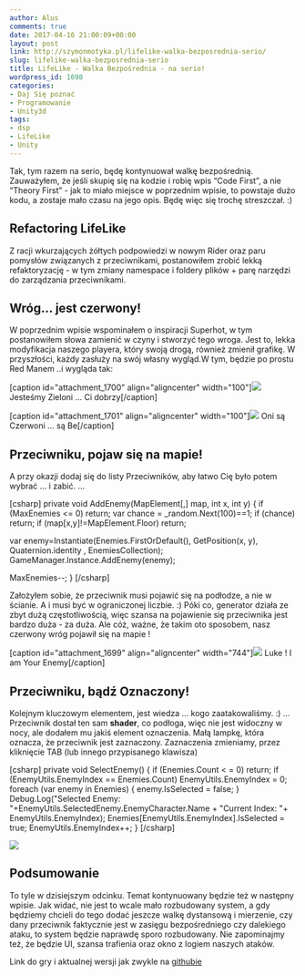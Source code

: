 ```yaml
---
author: Alus
comments: true
date: 2017-04-16 21:00:09+00:00
layout: post
link: http://szymonmotyka.pl/lifelike-walka-bezposrednia-serio/
slug: lifelike-walka-bezposrednia-serio
title: LifeLike - Walka Bezpośrednia - na serio!
wordpress_id: 1698
categories:
- Daj Się poznać
- Programowanie
- Unity3d
tags:
- dsp
- LifeLike
- Unity
---
```


Tak, tym razem na serio, będę kontynuował walkę bezpośrednią. Zauważyłem, że jeśli skupię się na kodzie i robię wpis “Code First”, a nie “Theory First” - jak to miało miejsce w poprzednim wpisie, to powstaje dużo kodu, a zostaje mało czasu na jego opis. Będę więc się trochę streszczał. :)


## Refactoring LifeLike


Z racji wkurzających żółtych podpowiedzi w nowym Rider oraz paru pomysłów związanych z przeciwnikami, postanowiłem zrobić lekką refaktoryzację - w tym zmiany namespace i foldery plików + parę narzędzi do zarządzania przeciwnikami.


## Wróg… jest czerwony!


W poprzednim wpisie wspominałem o inspiracji Superhot, w tym postanowiłem słowa zamienić w czyny i stworzyć tego wroga. Jest to, lekka modyfikacja naszego playera, który swoją drogą, również zmienił grafikę. W przyszłości, każdy zasłuży na swój własny wygląd.W tym, będzie po prostu Red Manem ..i wygląda tak:

[caption id="attachment_1700" align="aligncenter" width="100"][![](http://szymonmotyka.pl/wp-content/uploads/2017/04/Character.png)](http://szymonmotyka.pl/wp-content/uploads/2017/04/Character.png) Jesteśmy Zieloni ... Ci dobrzy[/caption]

[caption id="attachment_1701" align="aligncenter" width="100"][![](http://szymonmotyka.pl/wp-content/uploads/2017/04/Enemy.png)](http://szymonmotyka.pl/wp-content/uploads/2017/04/Enemy.png) Oni są Czerwoni ... są Be[/caption]


## Przeciwniku, pojaw się na mapie!


A przy okazji dodaj się do listy Przeciwników, aby łatwo Cię było potem wybrać … i zabić.
…

[csharp]
private void AddEnemy(MapElement[,] map, int x, int y)
{
if (MaxEnemies &lt;= 0) return;
var chance = _random.Next(100)==1;
if (chance) return;
if (map[x,y]!=MapElement.Floor) return;

var enemy=Instantiate(Enemies.FirstOrDefault(), GetPosition(x, y), Quaternion.identity , EnemiesCollection);
GameManager.Instance.AddEnemy(enemy);

MaxEnemies--;
}
[/csharp]

Założyłem sobie, że przeciwnik musi pojawić się na podłodze, a nie w ścianie. A i musi być w ograniczonej liczbie. :) Póki co, generator działa ze zbyt dużą częstotliwością, więc szansa na pojawienie się przeciwnika jest bardzo duża - za duża.
Ale cóż, ważne, że takim oto sposobem, nasz czerwony wróg pojawił się na mapie !

[caption id="attachment_1699" align="aligncenter" width="744"][![](http://szymonmotyka.pl/wp-content/uploads/2017/04/Screenshot-2017-04-16-16.20.51.png)](http://szymonmotyka.pl/wp-content/uploads/2017/04/Screenshot-2017-04-16-16.20.51.png) Luke ! I am Your Enemy[/caption]


## Przeciwniku, bądź Oznaczony!


Kolejnym kluczowym elementem, jest wiedza … kogo zaatakowaliśmy. :)
…
Przeciwnik dostał ten sam **shader**, co podłoga, więc nie jest widoczny w nocy, ale dodałem mu jakiś element oznaczenia. Małą lampkę, która oznacza, że przeciwnik jest zaznaczony. Zaznaczenia zmieniamy, przez kliknięcie TAB (lub innego przypisanego klawisza)

[csharp]
  private void SelectEnemy()
    {
        if (Enemies.Count < = 0) return;
        if (EnemyUtils.EnemyIndex == Enemies.Count) EnemyUtils.EnemyIndex = 0;
        foreach (var enemy in Enemies)
        {
            enemy.IsSelected = false;
        }
        Debug.Log("Selected Enemy: "+EnemyUtils.SelectedEnemy.EnemyCharacter.Name + "Current Index: "+ EnemyUtils.EnemyIndex);
        Enemies[EnemyUtils.EnemyIndex].IsSelected = true;
        EnemyUtils.EnemyIndex++;
    }
[/csharp]

[![](http://szymonmotyka.pl/wp-content/uploads/2017/04/giphy-2.gif)](http://szymonmotyka.pl/wp-content/uploads/2017/04/giphy-2.gif)


## Podsumowanie


To tyle w dzisiejszym odcinku. Temat kontynuowany będzie też w następny wpisie. Jak widać, nie jest to wcale mało rozbudowany system, a gdy będziemy chcieli do tego dodać jeszcze walkę dystansową i mierzenie, czy dany przeciwnik faktycznie jest w zasięgu bezpośredniego czy dalekiego ataku, to system będzie naprawdę sporo rozbudowany. Nie zapominajmy też, że będzie UI, szansa trafienia oraz okno z logiem naszych ataków.

Link do gry i aktualnej wersji jak zwykle na [githubie](https://github.com/aluspl/RogueLikeDSP)
